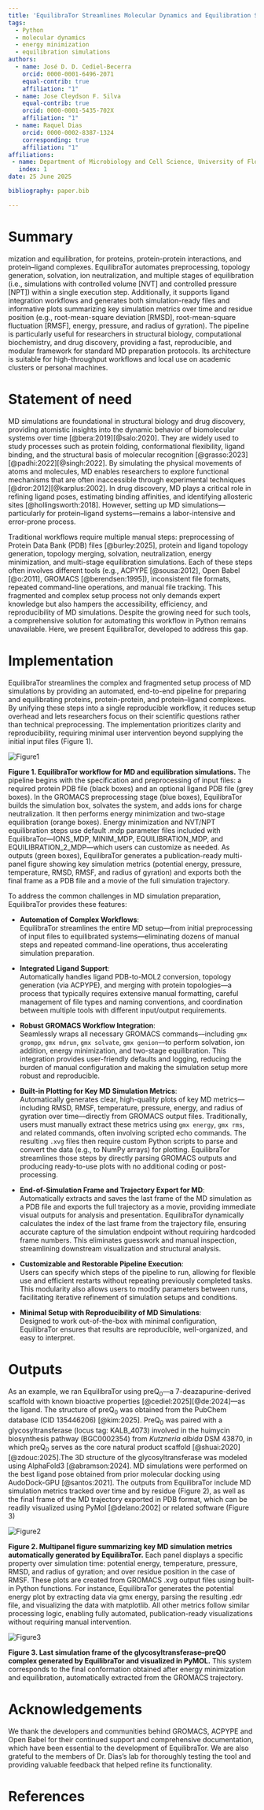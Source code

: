 ```yaml
---
title: 'EquilibraTor Streamlines Molecular Dynamics and Equilibration Simulations in a Single Execution'
tags:
  - Python
  - molecular dynamics
  - energy minimization
  - equilibration simulations
authors:
  - name: José D. D. Cediel-Becerra
    orcid: 0000-0001-6496-2071
    equal-contrib: true
    affiliation: "1"
  - name: Jose Cleydson F. Silva
    equal-contrib: true
    orcid: 0000-0001-5435-702X
    affiliation: "1"
  - name: Raquel Dias
    orcid: 0000-0002-8387-1324
    corresponding: true
    affiliation: "1"
affiliations:
 - name: Department of Microbiology and Cell Science, University of Florida, Gainesville, Florida, 32611, USA
   index: 1
date: 25 June 2025

bibliography: paper.bib

---
```


# Summary
mization and equilibration, for proteins, protein-protein interactions, and protein–ligand complexes. EquilibraTor automates preprocessing, topology generation, solvation, ion neutralization, and multiple stages of equilibration (i.e., simulations with controlled volume [NVT] and controlled pressure [NPT]) within a single execution step. Additionally, it supports ligand integration workflows and generates both simulation-ready files and informative plots summarizing key simulation metrics over time and residue position (e.g., root-mean-square deviation [RMSD], root-mean-square fluctuation [RMSF], energy, pressure, and radius of gyration). The pipeline is particularly useful for researchers in structural biology, computational biochemistry, and drug discovery, providing a fast, reproducible, and modular framework for standard MD preparation protocols. Its architecture is suitable for high-throughput workflows and local use on academic clusters or personal machines.

# Statement of need
MD simulations are foundational in structural biology and drug discovery, providing atomistic insights into the dynamic behavior of biomolecular systems over time [@bera:2019][@salo:2020]. They are widely used to study processes such as protein folding, conformational flexibility, ligand binding, and the structural basis of molecular recognition [@grasso:2023][@padhi:2022][@singh:2022]. By simulating the physical movements of atoms and molecules, MD enables researchers to explore functional mechanisms that are often inaccessible through experimental techniques [@dror:2012][@karplus:2002]. In drug discovery, MD plays a critical role in refining ligand poses, estimating binding affinities, and identifying allosteric sites [@hollingsworth:2018]. However, setting up MD simulations—particularly for protein–ligand systems—remains a labor-intensive and error-prone process.

Traditional workflows require multiple manual steps: preprocessing of Protein Data Bank (PDB) files [@burley:2025], protein and ligand topology generation, topology merging, solvation, neutralization, energy minimization, and multi-stage equilibration simulations. Each of these steps often involves different tools (e.g., ACPYPE [@sousa:2012], Open Babel [@o:2011], GROMACS [@berendsen:1995]), inconsistent file formats, repeated command-line operations, and manual file tracking. This fragmented and complex setup process not only demands expert knowledge but also hampers the accessibility, efficiency, and reproducibility of MD simulations. Despite the growing need for such tools, a comprehensive solution for automating this workflow in Python remains unavailable. Here, we present EquilibraTor, developed to address this gap.

# Implementation

EquilibraTor streamlines the complex and fragmented setup process of MD simulations by providing an automated, end-to-end pipeline for preparing and equilibrating proteins, protein-protein, and protein–ligand complexes. By unifying these steps into a single reproducible workflow, it reduces setup overhead and lets researchers focus on their scientific questions rather than technical preprocessing. The implementation prioritizes clarity and reproducibility, requiring minimal user intervention beyond supplying the initial input files (Figure 1).

<img src="figures/equilibrator_workflow.svg" alt="Figure1"/>

**Figure 1. EquilibraTor workflow for MD and equilibration simulations.** The pipeline begins with the specification and preprocessing of input files: a required protein PDB file (black boxes) and an optional ligand PDB file (grey boxes). In the GROMACS preprocessing stage (blue boxes), EquilibraTor builds the simulation box, solvates the system, and adds ions for charge neutralization. It then performs energy minimization and two-stage equilibration (orange boxes). Energy minimization and NVT/NPT equilibration steps use default .mdp parameter files included with EquilibraTor—IONS_MDP, MINIM_MDP, EQUILIBRATION_MDP, and EQUILIBRATION_2_MDP—which users can customize as needed. As outputs (green boxes), EquilibraTor generates a publication-ready multi-panel figure showing key simulation metrics (potential energy, pressure, temperature, RMSD, RMSF, and radius of gyration) and exports both the final frame as a PDB file and a movie of the full simulation trajectory.

To address the common challenges in MD simulation preparation, EquilibraTor provides these features:

- **Automation of Complex Workflows**:  
  EquilibraTor streamlines the entire MD setup—from initial preprocessing of input files to equilibrated systems—eliminating dozens of manual steps and repeated command-line operations, thus accelerating simulation preparation.

- **Integrated Ligand Support**:  
  Automatically handles ligand PDB-to-MOL2 conversion, topology generation (via ACPYPE), and merging with protein topologies––a process that typically requires extensive manual formatting, careful management of file types and naming conventions, and coordination between multiple tools with different input/output requirements.

- **Robust GROMACS Workflow Integration**:  
  Seamlessly wraps all necessary GROMACS commands––including `gmx grompp`, `gmx mdrun`, `gmx solvate`, `gmx genion`––to perform solvation, ion addition, energy minimization, and two-stage equilibration. This integration provides user-friendly defaults and logging, reducing the burden of manual configuration and making the simulation setup more robust and reproducible.

- **Built-in Plotting for Key MD Simulation Metrics**:  
  Automatically generates clear, high-quality plots of key MD metrics––including RMSD, RMSF, temperature, pressure, energy, and radius of gyration over time––directly from GROMACS output files. Traditionally, users must manually extract these metrics using `gmx energy`, `gmx rms`, and related commands, often involving scripted echo commands. The resulting `.xvg` files then require custom Python scripts to parse and convert the data (e.g., to NumPy arrays) for plotting. EquilibraTor streamlines those steps by directly parsing GROMACS outputs and producing ready-to-use plots with no additional coding or post-processing.

- **End-of-Simulation Frame and Trajectory Export for MD**:  
  Automatically extracts and saves the last frame of the MD simulation as a PDB file and exports the full trajectory as a movie, providing immediate visual outputs for analysis and presentation. EquilibraTor dynamically calculates the index of the last frame from the trajectory file, ensuring accurate capture of the simulation endpoint without requiring hardcoded frame numbers. This eliminates guesswork and manual inspection, streamlining downstream visualization and structural analysis.

- **Customizable and Restorable Pipeline Execution**:  
  Users can specify which steps of the pipeline to run, allowing for flexible use and efficient restarts without repeating previously completed tasks. This modularity also allows users to modify parameters between runs, facilitating iterative refinement of simulation setups and conditions.

- **Minimal Setup with Reproducibility of MD Simulations**:  
  Designed to work out-of-the-box with minimal configuration, EquilibraTor ensures that results are reproducible, well-organized, and easy to interpret.

# Outputs
As an example, we ran EquilibraTor using preQ<sub>0</sub>––a 7-deazapurine-derived scaffold with known bioactive properties [@cediel:2025][@de:2024]––as the ligand. The structure of preQ<sub>0</sub> was obtained from the PubChem database (CID 135446206) [@kim:2025]. PreQ<sub>0</sub> was paired with a glycosyltransferase (locus tag: KALB_4073) involved in the huimycin biosynthesis pathway (BGC0002354) from *Kutzneria albida* DSM 43870, in which preQ<sub>0</sub> serves as the core natural product scaffold [@shuai:2020][@zdouc:2025].The 3D structure of the glycosyltransferase was modeled using AlphaFold3 [@abramson:2024]. MD simulations were performed on the best ligand pose obtained from prior molecular docking using AudoDock-GPU [@santos:2021]. The outputs from EquilibraTor include MD simulation metrics tracked over time and by residue (Figure 2), as well as the final frame of the MD trajectory exported in PDB format, which can be readily visualized using PyMol [@delano:2002] or related software (Figure 3)

<img src="figures/protein-ligand_equilibration.png" alt="Figure2"/>

**Figure 2. Multipanel figure summarizing key MD simulation metrics automatically generated by EquilibraTor.** Each panel displays a specific property over simulation time: potential energy, temperature, pressure, RMSD, and radius of gyration; and over residue position in the case of RMSF. These plots are created from GROMACS .xvg output files using built-in Python functions. For instance, EquilibraTor generates the potential energy plot by extracting data via gmx energy, parsing the resulting .edr file, and visualizing the data with matplotlib. All other metrics follow similar processing logic, enabling fully automated, publication-ready visualizations without requiring manual intervention.

<img src="figures/protein-ligand_eq_last_frame.png" alt="Figure3"/>

**Figure 3. Last simulation frame of the glycosyltransferase–preQ0 complex generated by EquilibraTor and visualized in PyMOL.** This system corresponds to the final conformation obtained after energy minimization and equilibration, automatically extracted from the GROMACS trajectory.

# Acknowledgements

We thank the developers and communities behind GROMACS, ACPYPE and Open Babel for their continued support and comprehensive documentation, which have been essential to the development of EquilibraTor. We are also grateful to the members of Dr. Dias’s lab for thoroughly testing the tool and providing valuable feedback that helped refine its functionality.

# References

